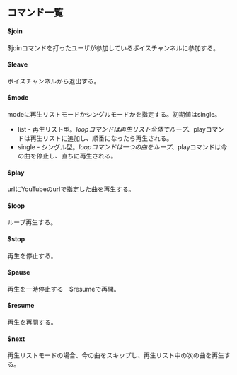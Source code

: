 ## コマンド一覧

#### $join
$joinコマンドを打ったユーザが参加しているボイスチャンネルに参加する。    
#### $leave
ボイスチャンネルから退出する。   
#### $mode <mode>
modeに再生リストモードかシングルモードかを指定する。初期値はsingle。  
* list - 再生リスト型。$loopコマンドは再生リスト全体でループ、$playコマンドは再生リストに追加し、順番になったら再生される。  
* single - シングル型。$loopコマンドは一つの曲をループ、$playコマンドは今の曲を停止し、直ちに再生される。   
#### $play <url>
urlにYouTubeのurlで指定した曲を再生する。  
#### $loop
ループ再生する。   
#### $stop
再生を停止する。   
#### $pause
再生を一時停止する　$resumeで再開。   
#### $resume
再生を再開する。  
#### $next
再生リストモードの場合、今の曲をスキップし、再生リスト中の次の曲を再生する。  

